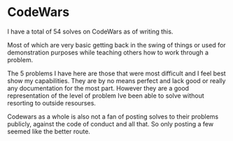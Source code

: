 # CodeWars
 I have a total of 54 solves on CodeWars as of writing this. 
 
 Most of which are very basic getting back in the swing of things or used for demonstration purposes while teaching others how to work through a problem.
 
 The 5 problems I have here are those that were most difficult and I feel best show my capabilities. 
 They are by no means perfect and lack good or really any documentation for the most part.
 However they are a good representation of the level of problem Ive been able to solve without resorting to outside resourses.
 
 Codewars as a whole is also not a fan of posting solves to their problems publicly, against the code of conduct and all that.
 So only posting a few seemed like the better route.
